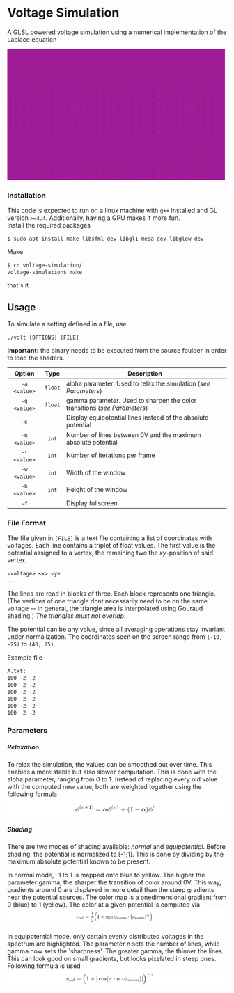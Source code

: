 # Voltage Simulation
A GLSL powered voltage simulation using a numerical implementation of the Laplace equation

![cool gif of it working](https://raw.githubusercontent.com/nodatapoints/voltage-simulation/master/doc/img/title.gif)

### Installation
This code is expected to run on a linux machine with `g++` installed and GL version `>=4.4`. Additionally, having a GPU makes it more fun.<br>
Install the required packages
```
$ sudo apt install make libsfml-dev libgl1-mesa-dev libglew-dev
```
Make
```
$ cd voltage-simulation/
voltage-simulation$ make
```
that's it.

## Usage
To simulate a setting defined in a file, use
```
./volt [OPTIONS] [FILE]
```
**Important:** the binary needs to be executed from the source foulder in order to load the shaders.

| Option       | Type    | Description                                                               |
|:------------:|:-------:| ------------------------------------------------------------------------- |
| `-a <value>` | `float` | alpha parameter. Used to relax the simulation (_see Parameters_)          |
| `-g <value>` | `float` | gamma parameter. Used to sharpen the color transitions (_see Parameters_) |
| `-e`         |         | Display equipotential lines instead of the absolute potential             |
| `-n <value>` | `int`   | Number of lines between 0V and the maximum absolute potential             |
| `-i <value>` | `int`   | Number of iterations per frame                                            |
| `-w <value>` | `int`   | Width of the window                                                       |
| `-h <value>` | `int`   | Height of the window                                                      |
| `-f`         |         | Display fullscreen                                                        |

### File Format
The file given in `[FILE]` is a text file containing a list of coordinates with voltages. Each line contains a triplet of float values. The first value is the potential assigned to a vertex, the remaining two the $xy$-position of said vertex.
```
<voltage> <x> <y>
...
```
The lines are read in blocks of three. Each block represents one triangle. (The vertices of one triangle dont necessarily need to be on the same voltage -- in general, the triangle area is interpolated using Gouraud shading.) _The triangles must not overlap_.

The potential can be any value, since all averaging operations stay invariant under normalization. The coordinates seen on the screen range from `(-10, -25)` to `(40, 25)`.

Example file
```
A.txt:
100 -2  2
100  2 -2
100 -2 -2
100  2  2
100 -2  2
100  2 -2
```
### Parameters
##### Relaxation
To relax the simulation, the values can be smoothed out over time. This enables a more stable but also slower computation. This is done with the alpha parameter, ranging from 0 to 1. Instead of replacing every old value with the computed new value, both are weighted together using the following formula
![](https://raw.githubusercontent.com/nodatapoints/voltage-simulation/master/doc/img/formula0.png)
##### Shading
There are two modes of shading available: _normal_ and _equipotential_. Before shading, the potential is normalized to [-1;1]. This is done by dividing by the maximum absolute potential known to be present.

In normal mode, -1 to 1 is mapped onto blue to yellow. The higher the parameter gamma, the sharper the transition of color around 0V. This way, gradients around 0 are displayed in more detail than the steep gradients near the potential sources. The color map is a onedimensional gradient from 0 (blue) to 1 (yellow). The color at a given potential is computed via
![](https://raw.githubusercontent.com/nodatapoints/voltage-simulation/master/doc/img/formula1.png)

In equipotential mode, only certain evenly distributed voltages in the spectrum are highlighted. The parameter n sets the number of lines, while gamma now sets the 'sharpness'. The greater gamma, the thinner the lines. This can look good on small gradients, but looks pixelated in steep ones. Following formula is used
![](https://raw.githubusercontent.com/nodatapoints/voltage-simulation/master/doc/img/formula2.png)
